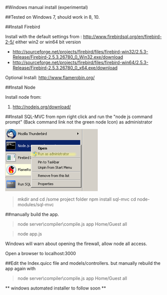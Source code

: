 #Windows manual install (experimental)

##Tested on Windows 7, should work in 8, 10.

##Install Firebird

Install with the default settings from :
http://www.firebirdsql.org/en/firebird-2-5/  either win2 or win64 bit version 
* http://sourceforge.net/projects/firebird/files/firebird-win32/2.5.3-Release/Firebird-2.5.3.26780_0_Win32.exe/download
* http://sourceforge.net/projects/firebird/files/firebird-win64/2.5.3-Release/Firebird-2.5.3.26780_0_x64.exe/download

Optional Install:
http://www.flamerobin.org/


##Install Node

Install node from:

1. http://nodejs.org/download/


##Install SQL-MVC from npm
right click and run the "node js command prompt" (Back command link not the green node Icon) as administrator

![run-node as admin](https://github.com/quale-quest/sql-mvc/blob/master/doc/win/win-run-as-admin.png "run node as admin")
>mkdir and cd /some project folder
>npm install sql-mvc
>cd node-modules/sql-mvc

##manually build the app.

>node  server\compiler\compile.js app Home/Guest all

>node app.js

Windows will warn about opening the firewall, allow node all access. 

Open a browser to localhost:3000

##Edit the Index.quicc file and models/controllers.
but manually rebuild the app again with 

>node  server\compiler\compile.js app Home/Guest all


** windows automated installer to follow soon **



